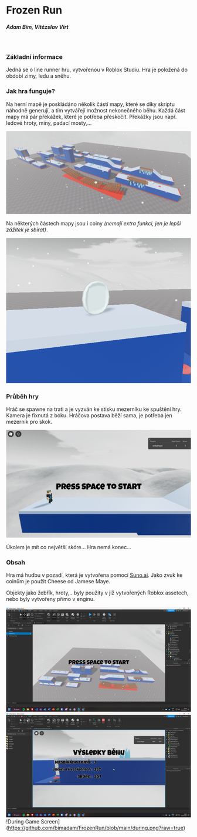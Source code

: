 # Frozen Run
##### Adam Bím, Vítězslav Virt
&nbsp;
### Základní informace
Jedná se o line runner hru, vytvořenou v Roblox Studiu.
Hra je položená do období zimy, ledu a sněhu.

### Jak hra funguje?
Na herní mapě je poskládáno několik částí mapy, které se díky skriptu náhodně generují,
a tím vytvářejí možnost nekonečného běhu.
Každá část mapy má pár překážek, které je potřeba přeskočit.
Překážky jsou např. ledové hroty, miny, padací mosty,...

![Map Parts](https://github.com/bimadam/FrozenRun/blob/main/trackParts.png?raw=true)

Na některých částech mapy jsou i coiny _(nemají extra funkci, jen je lepší zážitek je sbírat)_.

![Coin](https://github.com/bimadam/FrozenRun/blob/main/coin.png?raw=true)

### Průběh hry
Hráč se spawne na trati a je vyzván ke stisku mezerníku ke spuštění hry. Kamera je fixnutá z boku.
Hráčova postava běží sama, je potřeba jen mezerník pro skok.

![Coin](https://github.com/bimadam/FrozenRun/blob/main/startScreen.png?raw=true)

Úkolem je mít co největší skóre... Hra nemá konec...

### Obsah
Hra má hudbu v pozadí, která je vytvořena pomocí [Suno.ai](https://app.suno.ai/).
Jako zvuk ke coinům je použit Cheese od Jamese Maye.

Objekty jako žebřík, hroty,.. byly použity v již vytvořených Roblox assetech, nebo byly vytvořeny přímo v enginu.

![Engine Screenshot](https://github.com/bimadam/FrozenRun/blob/main/engine.png?raw=true)
![Ending Screen](https://github.com/bimadam/FrozenRun/blob/main/ending.png?raw=true)
!During Game Screen](https://github.com/bimadam/FrozenRun/blob/main/during.png?raw=true)
